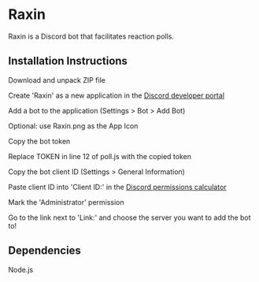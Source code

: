 # Raxin
Raxin is a Discord bot that facilitates reaction polls.

## Installation Instructions
Download and unpack ZIP file

Create 'Raxin' as a new application in the [Discord developer portal](http://discord.com/developers/applications/)

Add a bot to the application (Settings > Bot > Add Bot)

Optional: use Raxin.png as the App Icon

Copy the bot token

Replace TOKEN in line 12 of poll.js with the copied token

Copy the bot client ID (Settings > General Information)

Paste client ID into 'Client ID:' in the [Discord permissions calculator](https://discordapi.com/permissions.html#0)

Mark the 'Administrator' permission

Go to the link next to 'Link:' and choose the server you want to add the bot to!

## Dependencies
Node.js
